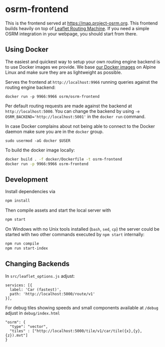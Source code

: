 # osrm-frontend

This is the frontend served at https://map.project-osrm.org.
This frontend builds heavily on top of [Leaflet Routing Machine](https://github.com/perliedman/leaflet-routing-machine).
If you need a simple OSRM integration in your webpage, you should start from there.



## Using Docker

The easiest and quickest way to setup your own routing engine backend is to use Docker images we provide.
We base [our Docker images](https://hub.docker.com/r/osrm/osrm-frontend/) on Alpine Linux and make sure they are as lightweight as possible.

Serves the frontend at `http://localhost:9966` running queries against the routing engine backend:

```
docker run -p 9966:9966 osrm/osrm-frontend
```

Per default routing requests are made against the backend at `http://localhost:5000`.
You can change the backend by using `-e OSRM_BACKEND='http://localhost:5001'` in the `docker run` command.

In case Docker complains about not being able to connect to the Docker daemon make sure you are in the `docker` group.

```
sudo usermod -aG docker $USER
```

To build the docker image locally:

```bash
docker build . -f docker/Dockerfile -t osrm-frontend
docker run -p 9966:9966 osrm-frontend
```

## Development

Install dependencies via

```bash
npm install
```

Then compile assets and start the local server with

```bash
npm start
```

On Windows with no Unix tools installed (`bash`, `sed`, `cp`) the server could be started with two other commands
executed by `npm start` internally:

```bash
npm run compile
npm run start-index
```

## Changing Backends

In `src/leaflet_options.js` adjust:

```
services: [{
  label: 'Car (fastest)',
  path: 'http://localhost:5000/route/v1'
}],
```

For debug tiles showing speeds and small components available at `/debug` adjust in `debug/index.html`

```
"osrm": {
  "type": "vector",
  "tiles" : ["http://localhost:5000/tile/v1/car/tile({x},{y},{z}).mvt"]
}
```
